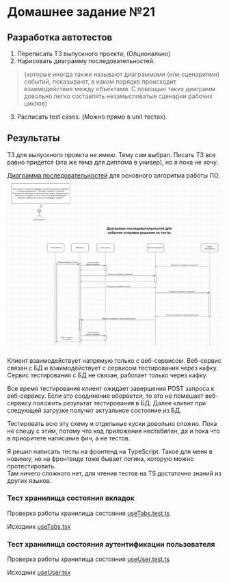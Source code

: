# Домашнее задание №21
## Разработка автотестов

1. Переписать ТЗ выпускного проекта; (Опционально)
2. Нарисовать диаграмму последовательностей.
> (которые иногда также называют диаграммами (или сценариями) событий, показывают, в каком порядке происходит взаимодействие между объектами. С помощью таких диаграмм довольно легко составлять незамысловатые сценарии рабочих циклов)
3. Расписать test cases. (Можно прямо в unit тестах).


## Результаты

ТЗ для выпускного проекта не имею. Тему сам выбрал. 
Писать ТЗ все равно придется (эта же тема для диплома в универ), но я пока не хочу.

[Диаграмма последовательностей](sc-sequence.webp) для основного алгоритма работы ПО.  
![sc-sequence.webp](sc-sequence.webp)

Клиент взаимодействует напрямую только с веб-сервисом. 
Веб-сервис связан с БД и взаимодействует с сервисом тестирования через кафку.  
Сервис тестирования с БД не связан, работает только через кафку. 

Все время тестирования клиент ожидает завершения POST запроса к веб-сервису. 
Если это соединение оборвется, то это не помешает веб-сервису положить результат тестирования в БД. 
Далее клиент при следующей загрузке получит актуальное состояние из БД. 

Тестировать всю эту схему и отдельные куски довольно сложно. Пока не спешу с этим, потому что код приложения нестабилен, да и пока что в приоритете написание фич, а не тестов.

Я решил написать тесты на фронтенд на TypeScript. Такое для меня в новинку, но на фронтенде тоже бывает логика, которую можно протестировать.  
Там ничего сложного нет, для чтения тестов на TS достаточно знаний из других языков.    

### Тест хранилища состояния вкладок
Проверка работы хранилища состояния [useTabs.test.ts](https://github.com/kemper0110/supreme-code/blob/master/frontend/tests/useTabs.test.ts)

Исходник [useTabs.tsx](https://github.com/kemper0110/supreme-code/blob/master/frontend/src/store/useTabs.tsx)


### Тест хранилища состояния аутентификации пользователя
Проверка работы хранилища состояния [useUser.test.ts](https://github.com/kemper0110/supreme-code/blob/master/frontend/tests/useUser.test.ts)

Исходник [useUser.tsx](https://github.com/kemper0110/supreme-code/blob/master/frontend/src/store/useUser.tsx)